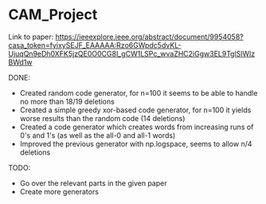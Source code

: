 # CAM_Project

Link to paper: https://ieeexplore.ieee.org/abstract/document/9954058?casa_token=fyixySEJF_EAAAAA:Rzo6GWpdc5dvKL-UjuqQn9eDh0XFK5jzQE0O0CG8I_gCW1LSPc_wvaZHC2iGgw3EL9TglSlWlzBWd1w  

DONE:  
* Created random code generator, for n=100 it seems to be able to handle no more than 18/19 deletions  
* Created a simple greedy xor-based code generator, for n=100 it yields worse results than the random code (14 deletions)  
* Created a code generator which creates words from increasing runs of 0's and 1's (as well as the all-0 and all-1 words)
* Improved the previous generator with np.logspace, seems to allow n/4 deletions

TODO:
* Go over the relevant parts in the given paper  
* Create more generators
